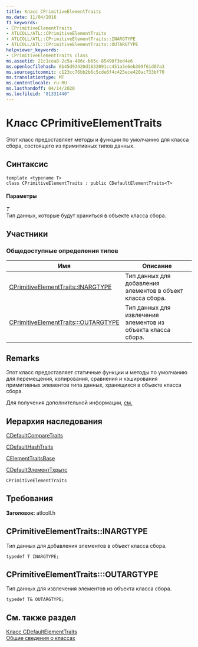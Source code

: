 ```yaml
---
title: Класс CPrimitiveElementTraits
ms.date: 11/04/2016
f1_keywords:
- CPrimitiveElementTraits
- ATLCOLL/ATL::CPrimitiveElementTraits
- ATLCOLL/ATL::CPrimitiveElementTraits::INARGTYPE
- ATLCOLL/ATL::CPrimitiveElementTraits::OUTARGTYPE
helpviewer_keywords:
- CPrimitiveElementTraits class
ms.assetid: 21c1cea8-2c5a-486c-b65c-85490f3ed4e6
ms.openlocfilehash: 6b45d93420d1832091cc451a3e6eb309f61d07a3
ms.sourcegitcommit: c123cc76bb2b6c5cde6f4c425ece420ac733bf70
ms.translationtype: MT
ms.contentlocale: ru-RU
ms.lasthandoff: 04/14/2020
ms.locfileid: "81331440"
---
```

# <a name="cprimitiveelementtraits-class"></a>Класс CPrimitiveElementTraits

Этот класс предоставляет методы и функции по умолчанию для класса сбора, состоящего из примитивных типов данных.

## <a name="syntax"></a>Синтаксис

```
template <typename T>
class CPrimitiveElementTraits : public CDefaultElementTraits<T>
```

#### <a name="parameters"></a>Параметры

*T*<br/>
Тип данных, которые будут храниться в объекте класса сбора.

## <a name="members"></a>Участники

### <a name="public-typedefs"></a>Общедоступные определения типов

|Имя|Описание|
|----------|-----------------|
|[CPrimitiveElementTraits::INARGTYPE](#inargtype)|Тип данных для добавления элементов в объект класса сбора.|
|[CPrimitiveElementTraits:::OUTARGTYPE](#outargtype)|Тип данных для извлечения элементов из объекта класса сбора.|

## <a name="remarks"></a>Remarks

Этот класс предоставляет статичные функции и методы по умолчанию для перемещения, копирования, сравнения и хэширования примитивных элементов типа данных, хранящихся в объекте класса сбора.

Для получения дополнительной информации, [см.](../../atl/atl-collection-classes.md)

## <a name="inheritance-hierarchy"></a>Иерархия наследования

[CDefaultCompareTraits](../../atl/reference/cdefaultcomparetraits-class.md)

[CDefaultHashTraits](../../atl/reference/cdefaulthashtraits-class.md)

[CElementTraitsBase](../../atl/reference/celementtraitsbase-class.md)

[CDefaultЭлементТхрытс](../../atl/reference/cdefaultelementtraits-class.md)

`CPrimitiveElementTraits`

## <a name="requirements"></a>Требования

**Заголовок:** atlcoll.h

## <a name="cprimitiveelementtraitsinargtype"></a><a name="inargtype"></a>CPrimitiveElementTraits::INARGTYPE

Тип данных для добавления элементов в объект класса сбора.

```
typedef T INARGTYPE;
```

## <a name="cprimitiveelementtraitsoutargtype"></a><a name="outargtype"></a>CPrimitiveElementTraits:::OUTARGTYPE

Тип данных для извлечения элементов из объекта класса сбора.

```
typedef T& OUTARGTYPE;
```

## <a name="see-also"></a>См. также раздел

[Класс CDefaultElementTraits](../../atl/reference/cdefaultelementtraits-class.md)<br/>
[Общие сведения о классах](../../atl/atl-class-overview.md)
